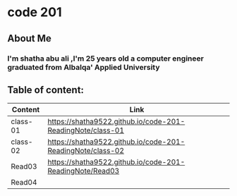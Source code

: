 # code 201
## About Me
### I'm shatha abu ali ,I'm 25 years old a computer engineer graduated from Albalqa' Applied University

##  Table of content:

| Content | Link |
| ------------- | ------------- |
| class-01 | https://shatha9522.github.io/code-201-ReadingNote/class-01 |
| class-02 |https://shatha9522.github.io/code-201-ReadingNote/class-02|
| Read03 | https://shatha9522.github.io/code-201-ReadingNote/Read03 |
| Read04 | |
